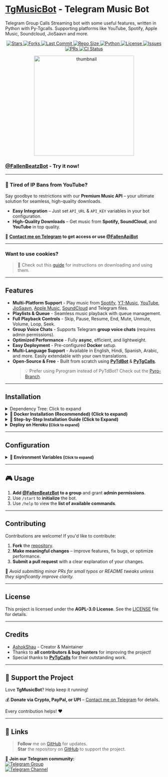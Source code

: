 # [TgMusicBot](https://github.com/AshokShau/TgMusicBot) - Telegram Music Bot

Telegram Group Calls Streaming bot with some useful features, written in Python with Py-Tgcalls.
Supporting platforms like YouTube, Spotify, Apple Music, Soundcloud, JioSaavn and more.

<p align="center">
  <!-- GitHub Stars -->
  <a href="https://github.com/AshokShau/TgMusicBot/stargazers">
    <img src="https://img.shields.io/github/stars/AshokShau/TgMusicBot?style=for-the-badge&color=black&logo=github" alt="Stars"/>
  </a>
  
  <!-- GitHub Forks -->
  <a href="https://github.com/AshokShau/TgMusicBot/network/members">
    <img src="https://img.shields.io/github/forks/AshokShau/TgMusicBot?style=for-the-badge&color=black&logo=github" alt="Forks"/>
  </a>

  <!-- Last Commit -->
  <a href="https://github.com/AshokShau/TgMusicBot/commits/AshokShau">
    <img src="https://img.shields.io/github/last-commit/AshokShau/TgMusicBot?style=for-the-badge&color=blue" alt="Last Commit"/>
  </a>

  <!-- Repo Size -->
  <a href="https://github.com/AshokShau/TgMusicBot">
    <img src="https://img.shields.io/github/repo-size/AshokShau/TgMusicBot?style=for-the-badge&color=success" alt="Repo Size"/>
  </a>

  <!-- Language -->
  <a href="https://www.python.org/">
    <img src="https://img.shields.io/badge/Written%20in-Python-orange?style=for-the-badge&logo=python" alt="Python"/>
  </a>

  <!-- License -->
  <a href="https://github.com/AshokShau/TgMusicBot/blob/master/LICENSE">
    <img src="https://img.shields.io/github/license/AshokShau/TgMusicBot?style=for-the-badge&color=blue" alt="License"/>
  </a>

  <!-- Open Issues -->
  <a href="https://github.com/AshokShau/TgMusicBot/issues">
    <img src="https://img.shields.io/github/issues/AshokShau/TgMusicBot?style=for-the-badge&color=red" alt="Issues"/>
  </a>

  <!-- Pull Requests -->
  <a href="https://github.com/AshokShau/TgMusicBot/pulls">
    <img src="https://img.shields.io/github/issues-pr/AshokShau/TgMusicBot?style=for-the-badge&color=purple" alt="PRs"/>
  </a>

  <!-- GitHub Workflow CI -->
  <a href="https://github.com/AshokShau/TgMusicBot/actions">
    <img src="https://img.shields.io/github/actions/workflow/status/AshokShau/TgMusicBot/code-fixer.yml?style=for-the-badge&label=CI&logo=github" alt="CI Status"/>
  </a>
</p>

<p align="center">
   <img src="https://raw.githubusercontent.com/AshokShau/TgMusicBot/master/.github/images/thumb.png" alt="thumbnail" width="320" height="320">
</p>

### [@FallenBeatzBot](https://t.me/FallenBeatzBot) - Try it now!

---

### 🚫 Tired of IP Bans from YouTube?

Say goodbye to restrictions with our **Premium Music API** – your ultimate solution for seamless, high-quality
downloads.

- **Easy Integration** – Just set `API_URL` & `API_KEY` variables in your bot configuration.
- **High-Quality Downloads** – Get music from **Spotify, SoundCloud**, and **YouTube** in top quality.

📩 **[Contact me on Telegram](https://t.me/AshokShau) to get access or use [@FallenApiBot](https://t.me/FallenApiBot)**

---

### Want to use cookies?

> 📘 Check out this [guide](https://github.com/AshokShau/TgMusicBot/blob/master/cookies/README.md) for instructions on
> downloading and using them.

---

## **Features**

- **Multi-Platform Support** - Play music
  from [Spotify](https://open.spotify.com), [YT-Music](https://music.youtube.com), [YouTube](https://www.youtube.com), [JioSaavn](https://jiosaavn.com), [Apple Music](https://music.apple.com), [SoundCloud](https://soundcloud.com)
  and Telegram files.
- **Playlists & Queue** - Seamless music playback with queue management.
- **Full Playback Controls** - Skip, Pause, Resume, End, Mute, Unmute, Volume, Loop, Seek.
- **Group Voice Chats** - Supports Telegram **group voice chats** (requires admin permissions).
- **Optimized Performance** - Fully **async**, efficient, and lightweight.
- **Easy Deployment** - Pre-configured **Docker** setup.
- **Multi-Language Support** - Available in English, Hindi, Spanish, Arabic, and more. Easily extendable with your own translations.
- **Open-Source & Free** - Built from scratch using **[PyTdBot](https://github.com/pytdbot/client)** & **[PyTgCalls](https://github.com/pytgcalls/pytgcalls)**.
  > 💡 Prefer using Pyrogram instead of PyTdBot? Check out
  the [Pyro-Branch](https://github.com/AshokShau/TgMusicBot/tree/pyro).

---

## **Installation**

<details> 
<summary>Dependency Tree: Click to expand</summary>

```
tgmusicbot v1.2.0
├── aiofiles v24.1.0
├── apscheduler v3.11.0
│   └── tzlocal v5.3.1
├── cachetools v5.5.2
├── kurigram v2.2.3
│   ├── pyaes v1.6.1
│   └── pysocks v1.7.1
├── meval v2.5
├── ntgcalls v2.0.0rc5
├── pillow v11.2.1
├── psutil v7.0.0
├── py-tgcalls v2.2.0rc3
│   ├── aiohttp v3.11.18
│   │   ├── aiohappyeyeballs v2.6.1
│   │   ├── aiosignal v1.3.2
│   │   │   └── frozenlist v1.6.0
│   │   ├── attrs v25.3.0
│   │   ├── frozenlist v1.6.0
│   │   ├── multidict v6.4.3
│   │   ├── propcache v0.3.1
│   │   └── yarl v1.20.0
│   │       ├── idna v3.10
│   │       ├── multidict v6.4.3
│   │       └── propcache v0.3.1
│   ├── deprecation v2.1.0
│   │   └── packaging v25.0
│   └── ntgcalls v2.0.0rc5
├── py-yt-search v0.3
│   ├── httpx v0.28.1
│   │   ├── anyio v4.9.0
│   │   │   ├── idna v3.10
│   │   │   └── sniffio v1.3.1
│   │   ├── certifi v2025.4.26
│   │   ├── httpcore v1.0.9
│   │   │   ├── certifi v2025.4.26
│   │   │   └── h11 v0.16.0
│   │   └── idna v3.10
│   └── python-dotenv v1.1.0
├── pycryptodome v3.22.0
├── pydantic v2.11.4
│   ├── annotated-types v0.7.0
│   ├── pydantic-core v2.33.2
│   │   └── typing-extensions v4.13.2
│   ├── typing-extensions v4.13.2
│   └── typing-inspection v0.4.0
│       └── typing-extensions v4.13.2
├── pymongo v4.13.0
│   └── dnspython v2.7.0
├── pytdbot v0.9.3
│   ├── aio-pika v9.5.5
│   │   ├── aiormq v6.8.1
│   │   │   ├── pamqp v3.3.0
│   │   │   └── yarl v1.20.0 (*)
│   │   ├── exceptiongroup v1.2.2
│   │   └── yarl v1.20.0 (*)
│   └── deepdiff v8.4.2
│       └── orderly-set v5.4.0
├── pytgcrypto v1.2.9.2
├── python-dotenv v1.1.0
├── pytz v2025.2
├── tdjson v1.8.49
├── ujson v5.10.0
├── yt-dlp v2025.4.30
├── black v25.1.0 (extra: dev)
│   ├── click v8.1.8
│   ├── mypy-extensions v1.1.0
│   ├── packaging v25.0
│   ├── pathspec v0.12.1
│   └── platformdirs v4.3.7
├── ruff v0.11.7 (extra: dev)
└── setuptools v78.1.1 (extra: dev)
```

</details>

<details>

<summary><strong>📌 Docker Installation (Recommended) (Click to expand)</strong></summary>

### 🐳 Prerequisites
1. Install Docker:
   - [Linux](https://docs.docker.com/engine/install/)
   - [Windows/Mac](https://docs.docker.com/desktop/install/)

### 🚀 Quick Setup
1. Clone the repository:
   ```sh
   git clone https://github.com/AshokShau/TgMusicBot.git && cd TgMusicBot
   ```

### 🔧 Configuration
1. Prepare environment file:
   ```sh
   cp sample.env .env
   ```

2. Edit configuration (choose one method):
   - **Beginner-friendly (nano)**:
     ```sh
     nano .env
     ```
     - Edit values
     - Save: `Ctrl+O` → Enter → `Ctrl+X`

   - **Advanced (vim)**:
     ```sh
     vi .env
     ```
     - Press `i` to edit
     - Save: `Esc` → `:wq` → Enter

### 🏗️ Build & Run
1. Build Docker image:
   ```sh
   docker build -t tgmusicbot .
   ```

2. Run container (auto-restarts on crash/reboot):
   ```sh
   docker run -d \
     --name tgmusicbot \
     --env-file .env \
     --restart unless-stopped \
     tgmusicbot
   ```

### 🔍 Monitoring
1. Check logs:
   ```sh
   docker logs -f tgmusicbot
   ```
   (Exit with `Ctrl+C`)

### ⚙️ Management Commands
- **Stop container**:
  ```sh
  docker stop tgmusicbot
  ```

- **Start container**:
  ```sh
  docker start tgmusicbot
  ```

- **Update the bot**:
  ```sh
  docker stop tgmusicbot
  docker rm tgmusicbot
  git pull origin master
  docker build -t tgmusicbot .
  docker run -d --name tgmusicbot --env-file .env --restart unless-stopped tgmusicbot
  ```

</details>


<details>
<summary><strong>📌 Step-by-Step Installation Guide (Click to Expand)</strong></summary>

### 🛠️ System Preparation
1. **Update your system** (Recommended):
   ```sh
   sudo apt-get update && sudo apt-get upgrade -y
   ```

2. **Install essential tools**:
   ```sh
   sudo apt-get install git python3-pip ffmpeg tmux -y
   ```

### ⚡ Quick Setup
1. **Install UV package manager**:
   ```sh
   pip3 install uv
   ```

2. **Clone the repository**:
   ```sh
   git clone https://github.com/AshokShau/TgMusicBot.git && cd TgMusicBot
   ```

### 🐍 Python Environment
1. **Create virtual environment**:
   ```sh
   uv venv
   ```

2. **Activate environment**:
   - Linux/Mac: `source .venv/bin/activate`
   - Windows (PowerShell): `.\.venv\Scripts\activate`

3. **Install dependencies**:
   ```sh
   uv pip install -e .
   ```

### 🔐 Configuration
1. **Setup environment file**:
   ```sh
   cp sample.env .env
   ```

2. **Edit configuration** (Choose one method):
   - **For beginners** (nano editor):
     ```sh
     nano .env
     ```
     - Edit values
     - Save: `Ctrl+O` → Enter → `Ctrl+X`

   - **For advanced users** (vim):
     ```sh
     vi .env
     ```
     - Press `i` to edit
     - Save: `Esc` → `:wq` → Enter

### 🤖 Running the Bot
1. **Start in tmux session** (keeps running after logout):
   ```sh
   tmux new -s musicbot
   tgmusic
   ```

   **Tmux Cheatsheet**:
   - Detach: `Ctrl+B` then `D`
   - Reattach: `tmux attach -t musicbot`
   - Kill session: `tmux kill-session -t musicbot`

### 🔄 After Updates
To restart the bot:
```sh
tmux attach -t musicbot
# Kill with Ctrl+C
tgmusic
```

</details>

<details>
  <summary><strong>Deploy on Heroku (<small>Click to expand</small>)</strong></summary>
  <p align="center">
    <a href="https://heroku.com/deploy?template=https://github.com/AshokShau/TgMusicBot">
      <img src="https://img.shields.io/badge/Deploy%20On%20Heroku-black?style=for-the-badge&logo=heroku" width="220" height="38.45" alt="Deploy">
    </a>
  </p>
</details>

---

## **Configuration**

<details>
<summary><strong>📌 Environment Variables (<small>Click to expand</small>)</strong></summary>

### 🔑 Required Variables

- **API_ID** – Get from [my.telegram.org](https://my.telegram.org/apps)
- **API_HASH** – Get from [my.telegram.org](https://my.telegram.org/apps)
- **TOKEN** – Get from [@BotFather](https://t.me/BotFather)

### 🔗 String Sessions

- **STRING1** - Pyrogram String Session, STRING2 ... STRING10

> Get from [@StringFatherBot](https://t.me/StringFatherBot)

### 🛠️ Additional Configuration

- **OWNER_ID** – Your Telegram User ID
- **MONGO_URI** – Get from [MongoDB Cloud](https://cloud.mongodb.com)
- **API_URL** – Get from [@FallenApiBot](https://t.me/FallenApiBot) (API for unlimited downloads)
- **API_KEY** – Required for API_URL
- **DOWNLOADS_DIR** – Directory for downloads and TDLib database
- **SUPPORT_GROUP** – Support Group Link
- **SUPPORT_CHANNEL** – Support Channel Link
- **IGNORE_BACKGROUND_UPDATES** – Ignore background updates
- **LOGGER_ID** – Log Group ID
- **AUTO_LEAVE** – Leave all chats for all userbot clients.
- **MIN_MEMBER_COUNT** – Minimum number of members required for the bot to stay in a group.

### 🎵 Music Download Options

- **PROXY** – Optional; Proxy URL for yt-dlp
- **DEFAULT_SERVICE** – Default search platform (Options: `youtube`, `spotify`, `jiosaavn`)
- **DOWNLOADS_DIR** – Directory for downloads and TDLib database

### 🍪 Cookies

- **COOKIES_URL** – URLs for downloading cookies (More
  info [here](https://github.com/AshokShau/TgMusicBot/blob/master/cookies/README.md))

</details>

---

## **🎮 Usage**

1. **Add [@FallenBeatzBot](https://t.me/FallenBeatzBot) to a group** and grant **admin permissions**.
2. Use `/start` to **initialize** the bot.
3. Use `/help` to view the **list of available commands**.

---

## **Contributing**

Contributions are welcome! If you'd like to contribute:

1. **Fork** the [repository](https://github.com/AshokShau/TgMusicBot).
2. **Make meaningful changes** – improve features, fix bugs, or optimize performance.
3. **Submit a pull request** with a clear explanation of your changes.

🔹 _Avoid submitting minor PRs for small typos or README tweaks unless they significantly improve clarity._

---

## **License**

This project is licensed under the **AGPL-3.0 License**. See the [LICENSE](/LICENSE) file for details.

---

## **Credits**

- [AshokShau](https://github.com/AshokShau) - Creator & Maintainer
- Thanks to **all contributors & bug hunters** for improving the project!
- Special thanks to **[PyTgCalls](https://github.com/pytgcalls)** for their outstanding work.

---

## **💖 Support the Project**

Love **TgMusicBot**? Help keep it running!

💰 **Donate via Crypto, PayPal, or UPI** – [Contact me on Telegram](https://t.me/AshokShau) for details.

Every contribution helps! ❤️

---

## **🔗 Links**

> **Follow** me on [GitHub](https://github.com/AshokShau) for updates.  
> **Star** the repository on [GitHub](https://github.com/AshokShau/TgMusicBot) to support the project.

📢 **Join our Telegram community:**  
[![Telegram Group](https://img.shields.io/badge/Telegram%20Group-Join%20Now-blue?style=for-the-badge&logo=telegram&logoColor=white)](https://t.me/GuardxSupport)  
[![Telegram Channel](https://img.shields.io/badge/Telegram%20Channel-Join%20Now-blue?style=for-the-badge&logo=telegram&logoColor=white)](https://t.me/FallenProjects)
